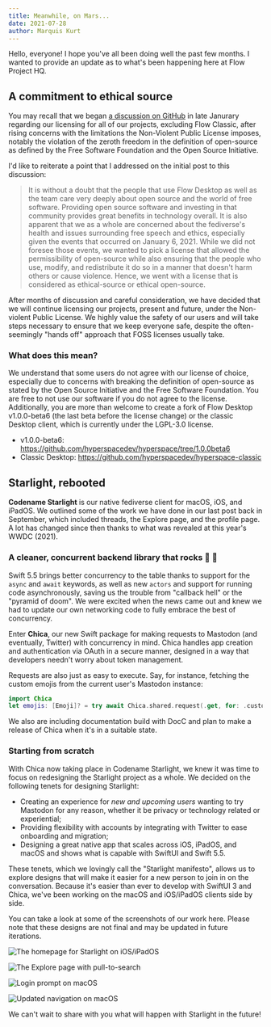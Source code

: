 ```yaml
---
title: Meanwhile, on Mars...
date: 2021-07-28
author: Marquis Kurt
---
```


Hello, everyone! I hope you've all been doing well the past few months. I wanted to provide an 
update as to what's been happening here at Flow Project HQ.

## A commitment to ethical source

You may recall that we began [a discussion on GitHub][gh-discussion] in late Janurary regarding
our licensing for all of our projects, excluding Flow Classic, after rising concerns with the
limitations the Non-Violent Public License imposes, notably the violation of the zeroth freedom in
the definition of open-source as defined by the Free Software Foundation and the Open Source
Initiative.

I'd like to reiterate a point that I addressed on the initial post to this discussion:

> It is without a doubt that the people that use Flow Desktop as well as the team care very 
> deeply about open source and the world of free software. Providing open source software and 
> investing in that community provides great benefits in technology overall. It is also apparent 
> that we as a whole are concerned about the fediverse's health and issues surrounding free speech 
> and ethics, especially given the events that occurred on January 6, 2021. While we did not foresee
> those events, we wanted to pick a license that allowed the permissibility of open-source while
> also ensuring that the people who use, modify, and redistribute it do so in a manner that doesn't
> harm others or cause violence. Hence, we went with a license that is considered as ethical-source
> or ethical open-source. 

After months of discussion and careful consideration, we have decided that we will continue
licensing our projects, present and future, under the Non-violent Public License. We highly value
the safety of our users and will take steps necessary to ensure that we keep everyone safe, despite
the often-seemingly "hands off" approach that FOSS licenses usually take.

### What does this mean?

We understand that some users do not agree with our license of choice, especially due to concerns
with breaking the definition of open-source as stated by the Open Source Initiative and the Free
Software Foundation. You are free to not use our software if you do not agree to the license.
Additionally, you are more than welcome to create a fork of Flow Desktop v1.0.0-beta6 (the
last beta before the license change) or the classic Desktop client, which is currently under the 
LGPL-3.0 license.

- v1.0.0-beta6: https://github.com/hyperspacedev/hyperspace/tree/1.0.0beta6
- Classic Desktop: https://github.com/hyperspacedev/hyperspace-classic

## Starlight, rebooted

**Codename Starlight** is our native fediverse client for macOS, iOS, and iPadOS. We outlined some
of the work we have done in our last post back in September, which included threads, the Explore
page, and the profile page. A lot has changed since then thanks to what was revealed at this year's
WWDC (2021).

### A cleaner, concurrent backend library that rocks 🐤 🎸

Swift 5.5 brings better concurrency to the table thanks to support for the `async` and `await`
keywords, as well as new `actors` and support for running code asynchronously, saving us the
trouble from "callback hell" or the "pyramid of doom". We were excited when the news came out and
knew we had to update our own networking code to fully embrace the best of concurrency.

Enter **Chica**, our new Swift package for making requests to Mastodon (and eventually, Twitter)
with concurrency in mind. Chica handles app creation and authentication via OAuth in a secure
manner, designed in a way that developers needn't worry about token management.

Requests are also just as easy to execute. Say, for instance, fetching the custom emojis from the
current user's Mastodon instance:

```swift
import Chica
let emojis: [Emoji]? = try await Chica.shared.request(.get, for: .customEmojis)

```

We also are including documentation build with DocC and plan to make a release of Chica when it's in
a suitable state.

### Starting from scratch

With Chica now taking place in Codename Starlight, we knew it was time to focus on redesigning the
Starlight project as a whole. We decided on the following tenets for designing Starlight:

- Creating an experience for *new and upcoming users* wanting to try Mastodon for any reason, 
  whether it be privacy or technology related or experiential;
- Providing flexibility with accounts by integrating with Twitter to ease onboarding and migration;
- Designing a great native app that scales across iOS, iPadOS, and macOS and shows what is capable 
  with SwiftUI and Swift 5.5.

These tenets, which we lovingly call the "Starlight manifesto", allows us to explore designs that
will make it easier for a new person to join in on the conversation. Because it's easier than ever
to develop with SwiftUI 3 and Chica, we've been working on the macOS and iOS/iPadOS clients side by
side.

You can take a look at some of the screenshots of our work here. Please note that these designs are
not final and may be updated in future iterations.

![The homepage for Starlight on iOS/iPadOS](/assets/images/press/sr1-2021-07-28.png)

![The Explore page with pull-to-search](/assets/images/press/sr2-2021-07-28.png)

![Login prompt on macOS](/assets/images/press/sr3-2021-07-28.png)

![Updated navigation on macOS](/assets/images/press/sr4-2021-07-28.png)

We can't wait to share with you what will happen with Starlight in the future!

[gh-discussion]: https://github.com/hyperspacedev/project/discussions/3